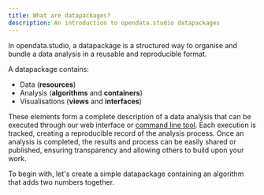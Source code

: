 ```yaml
---
title: What are datapackages?
description: An introduction to opendata.studio datapackages
---
```


In opendata.studio, a datapackage is a structured way to organise and bundle a data analysis in a reusable and reproducible format.

A datapackage contains:

- Data (**resources**)
- Analysis (**algorithms** and **containers**)
- Visualisations (**views** and **interfaces**)

These elements form a complete description of a data analysis that can be executed through our web interface or [command line tool](https://github.com/opendatastudio/cli). Each execution is tracked, creating a reproducible record of the analysis process. Once an analysis is completed, the results and process can be easily shared or published, ensuring transparency and allowing others to build upon your work.

To begin with, let's create a simple datapackage containing an algorithm that adds two numbers together.
